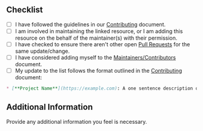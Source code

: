 ## Checklist

* [ ] I have followed the guidelines in our [Contributing](CONTRIBUTING.md) document.
* [ ] I am involved in maintaining the linked resource, or I am adding this resource on the behalf of the maintainer(s) with their permission.
* [ ] I have checked to ensure there aren't other open [Pull Requests](../../pulls) for the same update/change.
* [ ] I have considered adding myself to the [Maintainers/Contributors](CONTRIBUTORS.txt) document.
* [ ] My update to the list follows the format outlined in the [Contributing](CONTRIBUTING.md) document:

```markdown
* [**Project Name**](https://example.com): A one sentence description of the item.
```

## Additional Information

Provide any additional information you feel is necessary.

